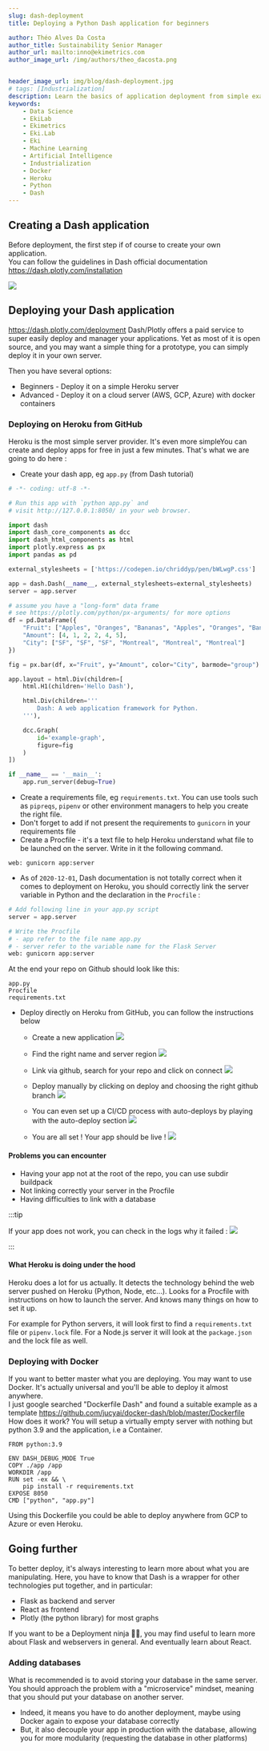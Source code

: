 ```yaml
---
slug: dash-deployment
title: Deploying a Python Dash application for beginners

author: Théo Alves Da Costa
author_title: Sustainability Senior Manager
author_url: mailto:inno@ekimetrics.com
author_image_url: /img/authors/theo_dacosta.png


header_image_url: img/blog/dash-deployment.jpg
# tags: [Industrialization]
description: Learn the basics of application deployment from simple examples on Heroku to creating Docker containers  
keywords:
    - Data Science
    - EkiLab
    - Ekimetrics
    - Eki.Lab
    - Eki
    - Machine Learning
    - Artificial Intelligence
    - Industrialization
    - Docker
    - Heroku
    - Python
    - Dash
---
```


<!--truncate-->

## Creating a Dash application
Before deployment, the first step if of course to create your own application. <br/>
You can follow the guidelines in Dash official documentation https://dash.plotly.com/installation

![](https://dash-gallery.plotly.host/Manager/apps_data/dash-oil-and-gas/thumbnail_0a718df0-9ce7-11e9-8982-0242ac11004a.png)

## Deploying your Dash application
https://dash.plotly.com/deployment
Dash/Plotly offers a paid service to super easily deploy and manager your applications. Yet as most of it is open source, and you may want a simple thing for a prototype, you can simply deploy it in your own server.

Then you have several options: 
- Beginners - Deploy it on a simple Heroku server
- Advanced - Deploy it on a cloud server (AWS, GCP, Azure) with docker containers

### Deploying on Heroku from GitHub
Heroku is the most simple server provider. It's even more simpleYou can create and deploy apps for free in just a few minutes. That's what we are going to do here : 

- Create your dash app, eg ``app.py`` (from Dash tutorial)

```python
# -*- coding: utf-8 -*-

# Run this app with `python app.py` and
# visit http://127.0.0.1:8050/ in your web browser.

import dash
import dash_core_components as dcc
import dash_html_components as html
import plotly.express as px
import pandas as pd

external_stylesheets = ['https://codepen.io/chriddyp/pen/bWLwgP.css']

app = dash.Dash(__name__, external_stylesheets=external_stylesheets)
server = app.server

# assume you have a "long-form" data frame
# see https://plotly.com/python/px-arguments/ for more options
df = pd.DataFrame({
    "Fruit": ["Apples", "Oranges", "Bananas", "Apples", "Oranges", "Bananas"],
    "Amount": [4, 1, 2, 2, 4, 5],
    "City": ["SF", "SF", "SF", "Montreal", "Montreal", "Montreal"]
})

fig = px.bar(df, x="Fruit", y="Amount", color="City", barmode="group")

app.layout = html.Div(children=[
    html.H1(children='Hello Dash'),

    html.Div(children='''
        Dash: A web application framework for Python.
    '''),

    dcc.Graph(
        id='example-graph',
        figure=fig
    )
])

if __name__ == '__main__':
    app.run_server(debug=True)
```

- Create a requirements file, eg ``requirements.txt``. You can use tools such as ``pipreqs``, ``pipenv`` or other environment managers to help you create the right file. 
- Don't forget to add if not present the requirements to ``gunicorn`` in your requirements file
- Create a Procfile - it's a text file to help Heroku understand what file to be launched on the server. Write in it the following command. 
  
```
web: gunicorn app:server
```

- As of ``2020-12-01``, Dash documentation is not totally correct when it comes to deployment on Heroku, you should correctly link the server variable in Python and the declaration in the ``Procfile`` :
  
```python
# Add following line in your app.py script
server = app.server

# Write the Procfile
# - app refer to the file name app.py
# - server refer to the variable name for the Flask Server 
web: gunicorn app:server
```

At the end your repo on Github should look like this:

```
app.py
Procfile
requirements.txt
```




- Deploy directly on Heroku from GitHub, you can follow the instructions below

  - Create a new application
![](img/dash-deployment/deploy1.jpg)
  - Find the right name and server region
![](img/dash-deployment/deploy2.jpg)
  - Link via github, search for your repo and click on connect
![](img/dash-deployment/deploy3.jpg)
  - Deploy manually by clicking on deploy and choosing the right github branch
![](img/dash-deployment/deploy4.jpg)

  - You can even set up a CI/CD process with auto-deploys by playing with the auto-deploy section
![](img/dash-deployment/deploy5.jpg)

  - You are all set ! Your app should be live ! 
![](img/dash-deployment/deploy7.jpg)
  


#### Problems you can encounter
- Having your app not at the root of the repo, you can use subdir buildpack
- Not linking correctly your server in the Procfile
- Having difficulties to link with a database 


:::tip 

If your app does not work, you can check in the logs why it failed : 
![](img/dash-deployment/deploy6.jpg)

:::



#### What Heroku is doing under the hood
Heroku does a lot for us actually. It detects the technology behind the web server pushed on Heroku (Python, Node, etc...). Looks for a Procfile with instructions on how to launch the server. And knows many things on how to set it up. 

For example for Python servers, it will look first to find a ``requirements.txt`` file or ``pipenv.lock`` file. For a Node.js server it will look at the ``package.json`` and the lock file as well.  


### Deploying with Docker
If you want to better master what you are deploying. You may want to use Docker. It's actually universal and you'll be able to deploy it almost anywhere.<br/>
I just google searched "Dockerfile Dash" and found a suitable example as a template https://github.com/jucyai/docker-dash/blob/master/Dockerfile<br/>
How does it work? You will setup a virtually empty server with nothing but python 3.9 and the application, i.e a Container. 

```docker
FROM python:3.9

ENV DASH_DEBUG_MODE True
COPY ./app /app
WORKDIR /app
RUN set -ex && \
    pip install -r requirements.txt
EXPOSE 8050
CMD ["python", "app.py"]
```

Using this Dockerfile you could be able to deploy anywhere from GCP to Azure or even Heroku. 

## Going further
To better deploy, it's always interesting to learn more about what you are manipulating. Here, you have to know that Dash is a wrapper for other technologies put together, and in particular:
- Flask as backend and server
- React as frontend
- Plotly (the python library) for most graphs

If you want to be a Deployment ninja 🐱‍👤, you may find useful to learn more about Flask and webservers in general. And eventually learn about React. 

### Adding databases
What is recommended is to avoid storing your database in the same server. You should approach the problem with a "microservice" mindset, meaning that you should put your database on another server. 
- Indeed, it means you have to do another deployment, maybe using Docker again to expose your database correctly
- But, it also decouple your app in production with the database, allowing you for more modularity (requesting the database in other platforms) 